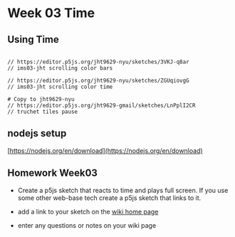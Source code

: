 # Week 03 Time

## Using Time

```

// https://editor.p5js.org/jht9629-nyu/sketches/3VKJ-q8ar
// ims03-jht scrolling color bars

// https://editor.p5js.org/jht9629-nyu/sketches/ZGUqiovgG
// ims03-jht scrolling color time

# Copy to jht9629-nyu
// https://editor.p5js.org/jht9629-gmail/sketches/LnPplI2CR
// truchet tiles pause

```

## nodejs setup

[https://nodejs.org/en/download](https://nodejs.org/en/download)

## Homework Week03

- Create a p5js sketch that reacts to time and plays full screen. If you use some other web-base tech create a p5js sketch that links to it.

- add a link to your sketch on the [wiki home page](https://github.com/jht9629/IM-Screens/wiki#week-03-homework)

- enter any questions or notes on your wiki page
